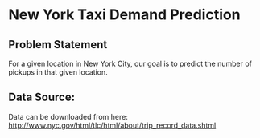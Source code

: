 # New York Taxi Demand Prediction
## Problem Statement
For a given location in New York City, our goal is to predict the number of pickups in that given location.
## Data Source:
Data can be downloaded from here:
http://www.nyc.gov/html/tlc/html/about/trip_record_data.shtml
